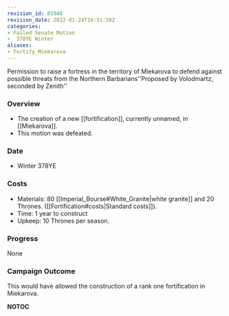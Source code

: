 ```yaml
---
revision_id: 85948
revision_date: 2022-01-24T16:51:58Z
categories:
- Failed Senate Motion
-  378YE Winter
aliases:
- Fortify_Miekarova
---
```


Permission to raise a fortress in the territory of Miekarova to defend against possible threats from the Northern Barbarians''Proposed by Volodmartz, seconded by Zenith'' 

### Overview
* The creation of a new [[fortification]], currently unnamed, in [[Miekarova]].
* This motion was defeated.

### Date
* Winter 378YE

### Costs
* Materials: 80 [[Imperial_Bourse#White_Granite|white granite]] and 20 Thrones. ([[Fortification#costs|Standard costs]]).
* Time: 1 year to construct
* Upkeep: 10 Thrones per season.

### Progress
None

### Campaign Outcome
This would have allowed the construction of a rank one fortification in Miekarova.



__NOTOC__